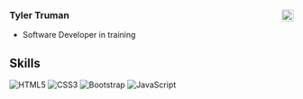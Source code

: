 ### Tyler Truman <a href="https://www.linkedin.com/in/tylertruman/"><img align="right" src="https://brand.linkedin.com/content/dam/me/business/en-us/amp/brand-site/v2/bg/LI-Bug.svg.original.svg" alt="Tyler Truman | LinkedIn" width="21px"/></a>

- Software Developer in training

## Skills
![HTML5](https://img.shields.io/badge/html5-%23E34F26.svg?style=for-the-badge&logo=html5&logoColor=white)
![CSS3](https://img.shields.io/badge/css3-%231572B6.svg?style=for-the-badge&logo=css3&logoColor=white)
![Bootstrap](https://img.shields.io/badge/bootstrap-%23563D7C.svg?style=for-the-badge&logo=bootstrap&logoColor=white)
![JavaScript](https://img.shields.io/badge/javascript-%23323330.svg?style=for-the-badge&logo=javascript&logoColor=%23F7DF1E)

